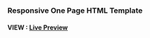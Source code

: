 <h3> Responsive One Page HTML Template </h3>
<h4>VIEW : <span><a href="https://pijush-karmakar.github.io/Responsive-One-Page-Template/RestaurantOnePage/">Live Preview</a></span></h4>
